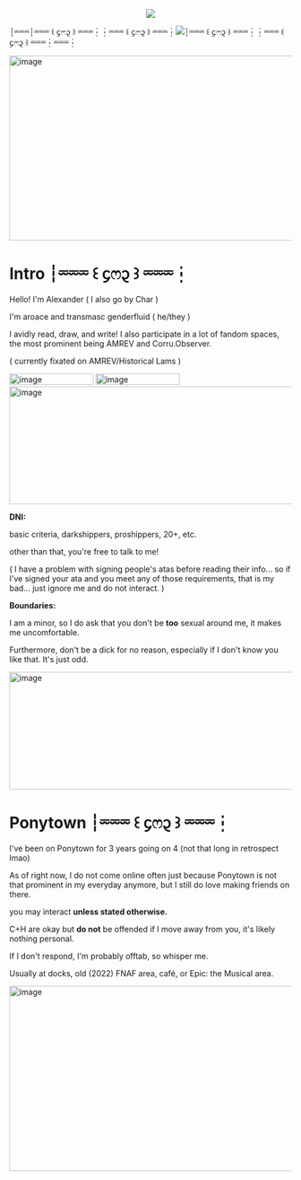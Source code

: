 
<p align="center">
  <a href="https://github.com/kittinan/spotify-github-profile">
    <img src="https://spotify-github-profile.kittinanx.com/api/view?uid=31ho7mmuuyoj5ieyspgy2cuvld4y&cover_image=true&theme=default&show_offline=true&background_color=070303&interchange=true&profanity=false&bar_color=cd1313&bar_color_cover=false">
  </a> 
</p>

┆⏔⏔⏔┆⏔⏔⏔ ꒰ ᧔ෆ᧓ ꒱ ⏔⏔⏔┆┆⏔⏔⏔ ꒰ ᧔ෆ᧓ ꒱ ⏔⏔⏔┆![](https://komarev.com/ghpvc/?username=Alexander-Laurens&style=for-the-badge&color=C40A0A&label=PROFILE+VIEWS&abbreviated=true)┆⏔⏔⏔ ꒰ ᧔ෆ᧓ ꒱ ⏔⏔⏔┆┆⏔⏔⏔ ꒰ ᧔ෆ᧓ ꒱ ⏔⏔⏔┆⏔⏔⏔┆

<img width="2048" height="330" alt="image" src="https://github.com/user-attachments/assets/5f574be9-c948-427e-abc2-6f796ca16b94" />

# Intro ┆⏔⏔⏔ ꒰ ᧔ෆ᧓ ꒱ ⏔⏔⏔┆
Hello! I'm Alexander ( I also go by Char )

I'm aroace and transmasc genderfluid ( he/they ) 

I avidly read, draw, and write! I also participate in a lot of fandom spaces, the most prominent being AMREV and Corru.Observer. 

( currently fixated on AMREV/Historical Lams )

<img width="150" height="20" alt="image" src="https://github.com/user-attachments/assets/cd3bbfd2-6bcd-493c-82df-62acb207006a" />
<img width="150" height="20" alt="image" src="https://github.com/user-attachments/assets/50f7d338-08e3-44a4-ad52-497413cf3fea" />

<img width="2048" height="210" alt="image" src="https://github.com/user-attachments/assets/4aff6e37-c31e-4265-90f2-2d7700e8440d" />


**DNI:**

basic criteria, darkshippers, proshippers, 20+, etc. 

other than that, you're free to talk to me!

( I have a problem with signing people's atas before reading their info... so if I've signed your ata and you meet any of those requirements, that is my bad... just ignore me and do not interact. )

**Boundaries:**

I am a minor, so I do ask that you don't be **too** sexual around me, it makes me uncomfortable.

Furthermore, don't be a dick for no reason, especially if I don't know you like that. It's just odd.

<img width="2048" height="210" alt="image" src="https://github.com/user-attachments/assets/4aff6e37-c31e-4265-90f2-2d7700e8440d" />


# Ponytown ┆⏔⏔⏔ ꒰ ᧔ෆ᧓ ꒱ ⏔⏔⏔┆

I've been on Ponytown for 3 years going on 4 (not that long in retrospect lmao)

As of right now, I do not come online often just because Ponytown is not that prominent in my everyday anymore, but I still do love making friends on there.


you may interact **unless stated otherwise.**

C+H are okay but **do not** be offended if I move away from you, it's likely nothing personal.

If I don't respond, I'm probably offtab, so whisper me.

Usually at docks, old (2022) FNAF area, café, or Epic: the Musical area.

<img width="2048" height="330" alt="image" src="https://github.com/user-attachments/assets/5ea026d4-1590-4dbe-9ccf-3643135ce0d9" />


